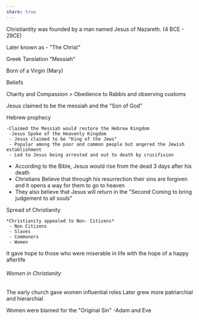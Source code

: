 ```yaml
---
share: true
---
```



Christiantity was founded by a man named Jesus of Nazareth. (4 BCE - 29CE)

Later known as - "The Christ"

Greek Tanslation "Messiah"

Born of a Virgin (Mary)

Beliefs

Charity and Compassion > Obedience to Rabbis and observing customs

Jesus claimed to be the messiah and the "Son of God"

Hebrew prophecy

	-Claimed the Messiah would restore the Hebrew Kingdom
	 -Jesus Spoke of the Heavenly Kingdom
	 - Jesus claimed to be "King of the Jews"
	 - Popular among the poor and common people but angered the Jewish establishment
	 - Led to Jesus being arrested and out to death by crucifixion
- According to the Bible, Jesus would rise from the dead 3 days after his death
- Christians Believe that through his resurrection their sins are forgiven and it opens a way for them to go to heaven
- They also believe that Jesus will return in the "Second Coming to bring judgement to all souls"

Spread of Christianity

	*Christianity appealed to Non- Citizens*
	 - Non Citizens
	 - Slaves
	 - Commoners
	 - Women
It gave hope to those who were miserable in life with the hope of a happy afterlife

###### Women in Christianity

The early church gave women influential roles
Later grew more patriarchial and hierarchial

Women were blamed for the "Original Sin"
 -Adam and Eve